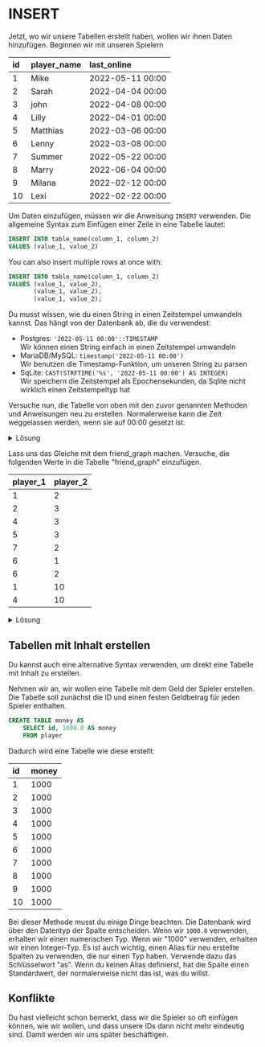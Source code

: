 # INSERT

Jetzt, wo wir unsere Tabellen erstellt haben, wollen wir ihnen Daten hinzufügen.
Beginnen wir mit unseren Spielern

| id  | player\_name | last\_online     |
|:----|:-------------|:-----------------|
| 1   | Mike         | 2022-05-11 00:00 |
| 2   | Sarah        | 2022-04-04 00:00 |
| 3   | john         | 2022-04-08 00:00 |
| 4   | Lilly        | 2022-04-01 00:00 |
| 5   | Matthias     | 2022-03-06 00:00 |
| 6   | Lenny        | 2022-03-08 00:00 |
| 7   | Summer       | 2022-05-22 00:00 |
| 8   | Marry        | 2022-06-04 00:00 |
| 9   | Milana       | 2022-02-12 00:00 |
| 10  | Lexi         | 2022-02-22 00:00 |

Um Daten einzufügen, müssen wir die Anweisung `INSERT` verwenden.
Die allgemeine Syntax zum Einfügen einer Zeile in eine Tabelle lautet:

```sql
INSERT INTO table_name(column_1, column_2)
VALUES (value_1, value_2)
```

You can also insert multiple rows at once with:

```sql
INSERT INTO table_name(column_1, column_2)
VALUES (value_1, value_2),
       (value_1, value_2),
       (value_1, value_2);
```

Du musst wissen, wie du einen String in einen Zeitstempel umwandeln kannst.
Das hängt von der Datenbank ab, die du verwendest:

- Postgres: `'2022-05-11 00:00'::TIMESTAMP`\
  Wir können einen String einfach in einen Zeitstempel umwandeln
- MariaDB/MySQL: `timestamp('2022-05-11 00:00')`\
  Wir benutzen die Timestamp-Funktion, um unseren String zu parsen
- SqLite: `CAST(STRFTIME('%s', '2022-05-11 00:00') AS INTEGER)`\
  Wir speichern die Zeitstempel als Epochensekunden, da Sqlite nicht wirklich einen Zeitstempeltyp hat

Versuche nun, die Tabelle von oben mit den zuvor genannten Methoden und Anweisungen neu zu erstellen.
Normalerweise kann die Zeit weggelassen werden, wenn sie auf 00:00 gesetzt ist.

<details>
<summary>Lösung</summary>

**MariaDB/MySQL**
```sql
INSERT INTO player(id, player_name, last_online)
VALUES (1, 'Mike', TIMESTAMP('2022-05-11 00:00')),
       (2, 'Sarah', TIMESTAMP('2022-04-04 00:00')),
       (3, 'john', TIMESTAMP('2022-04-08 00:00')),
       (4, 'Lilly', TIMESTAMP('2022-04-02 00:00')),
       (5, 'Matthias', TIMESTAMP('2022-03-06 00:00')),
       (6, 'Lenny', TIMESTAMP('2022-03-08 00:00')),
       (7, 'Summer', TIMESTAMP('2022-05-22 00:00')),
       (8, 'Marry', TIMESTAMP('2022-06-04 00:00')),
       (9, 'Milana', TIMESTAMP('2022-02-12 00:00')),
       (10, 'Lexi', TIMESTAMP('2022-02-22 00:00'));
```
**PostgreSQL**
```sql
INSERT INTO player(id, player_name, last_online)
VALUES (1, 'Mike', '2022-05-11 00:00'::TIMESTAMP),
       (2, 'Sarah', '2022-04-04 00:00'::TIMESTAMP),
       (3, 'john', '2022-04-08 00:00'::TIMESTAMP),
       (4, 'Lilly', '2022-04-01 00:00'::TIMESTAMP),
       (5, 'Matthias', '2022-03-06 00:00'::TIMESTAMP),
       (6, 'Lenny', '2022-03-08 00:00'::TIMESTAMP),
       (7, 'Summer', '2022-05-22 00:00'::TIMESTAMP),
       (8, 'Marry', '2022-06-04 00:00'::TIMESTAMP),
       (9, 'Milana', '2022-02-12 00:00'::TIMESTAMP),
       (10, 'Lexi', '2022-02-22 00:00'::TIMESTAMP);
```
**SqLite**
```sql
INSERT INTO player(id, player_name, last_online)
VALUES (1, 'Mike', CAST(STRFTIME('%s', '2022-05-11 00:00') AS INTEGER)),
       (2, 'Sarah', CAST(STRFTIME('%s', '2022-04-04 00:00') AS INTEGER)),
       (3, 'John', CAST(STRFTIME('%s', '2022-04-08 00:00') AS INTEGER)),
       (4, 'Lilly', CAST(STRFTIME('%s', '2022-04-02 00:00') AS INTEGER)),
       (5, 'Matthias', CAST(STRFTIME('%s', '2022-03-06 00:00') AS INTEGER)),
       (6, 'Lenny', CAST(STRFTIME('%s', '2022-03-08 00:00') AS INTEGER)),
       (7, 'Summer', CAST(STRFTIME('%s', '2022-05-22 00:00') AS INTEGER)),
       (8, 'Marry', CAST(STRFTIME('%s', '2022-06-04 00:00') AS INTEGER)),
       (9, 'Milana', CAST(STRFTIME('%s', '2022-02-12 00:00') AS INTEGER)),
       (10, 'Lexi', CAST(STRFTIME('%s', '2022-02-22 00:00') AS INTEGER));

```
  
</details>

Lass uns das Gleiche mit dem friend_graph machen.
Versuche, die folgenden Werte in die Tabelle "friend_graph" einzufügen.

| player\_1 | player\_2 |
|:----------|:----------|
| 1         | 2         |
| 2         | 3         |
| 4         | 3         |
| 5         | 3         |
| 7         | 2         |
| 6         | 1         |
| 6         | 2         |
| 1         | 10        |
| 4         | 10        |

<details>
<summary>Lösung</summary>

```sql
INSERT INTO friend_graph(player_1, player_2)
VALUES (1, 2),
       (2, 3),
       (4, 3),
       (5, 3),
       (7, 2),
       (6, 1),
       (6, 2),
       (1, 10),
       (4, 10);
```

</details>

## Tabellen mit Inhalt erstellen

Du kannst auch eine alternative Syntax verwenden, um direkt eine Tabelle mit Inhalt zu erstellen.

Nehmen wir an, wir wollen eine Tabelle mit dem Geld der Spieler erstellen.
Die Tabelle soll zunächst die ID und einen festen Geldbetrag für jeden Spieler enthalten.

```sql
CREATE TABLE money AS 
    SELECT id, 1000.0 AS money
    FROM player

```

Dadurch wird eine Tabelle wie diese erstellt:

| id  | money |
|:----|:------|
| 1   | 1000  |
| 2   | 1000  |
| 3   | 1000  |
| 4   | 1000  |
| 5   | 1000  |
| 6   | 1000  |
| 7   | 1000  |
| 8   | 1000  |
| 9   | 1000  |
| 10  | 1000  |

Bei dieser Methode musst du einige Dinge beachten.
Die Datenbank wird über den Datentyp der Spalte entscheiden.
Wenn wir `1000.0` verwenden, erhalten wir einen numerischen Typ.
Wenn wir "1000" verwenden, erhalten wir einen Integer-Typ.
Es ist auch wichtig, einen Alias für neu erstellte Spalten zu verwenden, die nur einen Typ haben.
Verwende dazu das Schlüsselwort "as".
Wenn du keinen Alias definierst, hat die Spalte einen Standardwert, der normalerweise nicht das ist, was du willst. 


## Konflikte
Du hast vielleicht schon bemerkt, dass wir die Spieler so oft einfügen können, wie wir wollen, und dass unsere IDs dann nicht mehr eindeutig sind.
Damit werden wir uns später beschäftigen.

